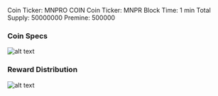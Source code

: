 
Coin Ticker: MNPRO COIN
Coin Ticker: MNPR
Block Time: 1 min
Total Supply: 50000000
Premine: 500000




### Coin Specs
 
 ![alt text](http://i66.tinypic.com/99mex1.png)


### Reward Distribution
 
![alt text](http://i65.tinypic.com/66ggnn.png)
